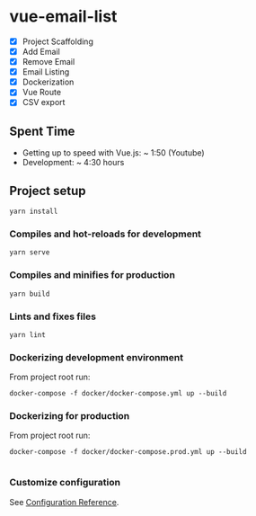 # vue-email-list

- [X] Project Scaffolding
- [X] Add Email
- [X] Remove Email
- [X] Email Listing
- [X] Dockerization
- [X] Vue Route
- [X] CSV export

## Spent Time
- Getting up to speed with Vue.js: ~ 1:50 (Youtube)
- Development: ~ 4:30 hours

## Project setup
```
yarn install
```

### Compiles and hot-reloads for development
```
yarn serve
```

### Compiles and minifies for production
```
yarn build
```

### Lints and fixes files
```
yarn lint
```

### Dockerizing development environment
From project root run:
```
docker-compose -f docker/docker-compose.yml up --build
```

### Dockerizing for production
From project root run:
```
docker-compose -f docker/docker-compose.prod.yml up --build‍‍
‍‍‍‍
```

### Customize configuration
See [Configuration Reference](https://cli.vuejs.org/config/).
